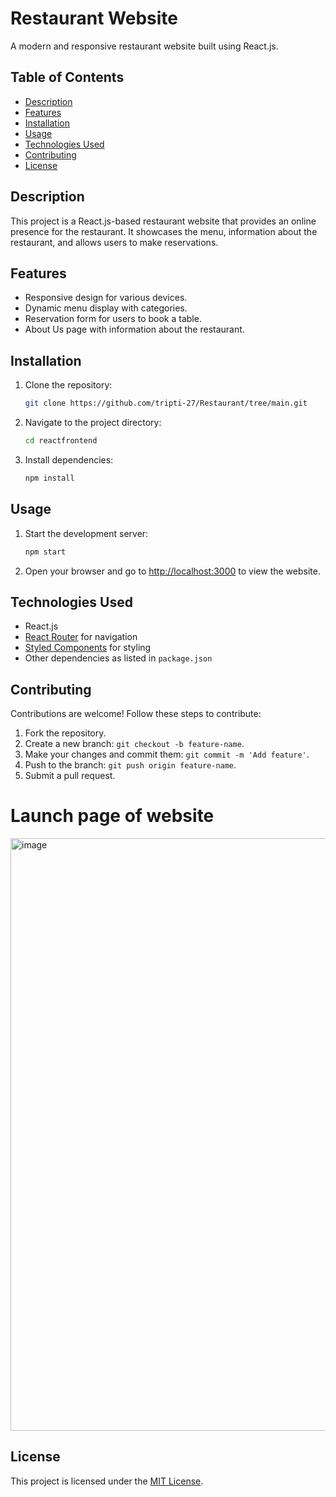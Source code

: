 # Restaurant Website

A modern and responsive restaurant website built using React.js.

## Table of Contents

- [Description](#description)
- [Features](#features)
- [Installation](#installation)
- [Usage](#usage)
- [Technologies Used](#technologies-used)
- [Contributing](#contributing)
- [License](#license)

## Description

This project is a React.js-based restaurant website that provides an online presence for the restaurant. It showcases the menu, information about the restaurant, and allows users to make reservations.

## Features

- Responsive design for various devices.
- Dynamic menu display with categories.
- Reservation form for users to book a table.
- About Us page with information about the restaurant.

## Installation

1. Clone the repository:

   ```bash
   git clone https://github.com/tripti-27/Restaurant/tree/main.git
   ```

2. Navigate to the project directory:

   ```bash
   cd reactfrontend
   ```

3. Install dependencies:

   ```bash
   npm install
   ```

## Usage

1. Start the development server:

   ```bash
   npm start
   ```

2. Open your browser and go to [http://localhost:3000](http://localhost:3000) to view the website.

## Technologies Used

- React.js
- [React Router](https://reactrouter.com/) for navigation
- [Styled Components](https://styled-components.com/) for styling
- Other dependencies as listed in `package.json`

## Contributing

Contributions are welcome! Follow these steps to contribute:

1. Fork the repository.
2. Create a new branch: `git checkout -b feature-name`.
3. Make your changes and commit them: `git commit -m 'Add feature'`.
4. Push to the branch: `git push origin feature-name`.
5. Submit a pull request.


# Launch page of website

<img width="948" alt="image" src="https://github.com/tripti-27/Restaurant/assets/107769188/1a3d9f49-b6c5-4eef-9447-402c964f5e7a">

## License

This project is licensed under the [MIT License](LICENSE).


